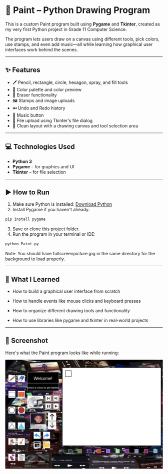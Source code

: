 # 🎨 Paint – Python Drawing Program

This is a custom Paint program built using **Pygame** and **Tkinter**, created as my very first Python project in Grade 11 Computer Science.

The program lets users draw on a canvas using different tools, pick colors, use stamps, and even add music—all while learning how graphical user interfaces work behind the scenes.

---

## ✨ Features

- 🖊️ Pencil, rectangle, circle, hexagon, spray, and fill tools
- 🎨 Color palette and color preview
- 🧽 Eraser functionality
- 🖼️ Stamps and image uploads
- ⏮️ Undo and Redo history
- 🎵 Music button
- 📂 File upload using Tkinter's file dialog
- 📏 Clean layout with a drawing canvas and tool selection area

---

## 💻 Technologies Used

- **Python 3**
- **Pygame** – for graphics and UI
- **Tkinter** – for file selection

---

## ▶️ How to Run

1. Make sure Python is installed: [Download Python](https://www.python.org/downloads/)
2. Install Pygame if you haven't already:
```bash
pip install pygame
```
3. Save or clone this project folder.
4. Run the program in your terminal or IDE:
```bash
python Paint.py
```
Note: You should have fullscreenpicture.jpg in the same directory for the background to load properly.

---

## 🧠 What I Learned

- How to build a graphical user interface from scratch

- How to handle events like mouse clicks and keyboard presses

- How to organize different drawing tools and functionality

- How to use libraries like pygame and tkinter in real-world projects

---

## 📸 Screenshot

Here's what the Paint program looks like while running:

![Paint program Screenshot](screenshot.png)
